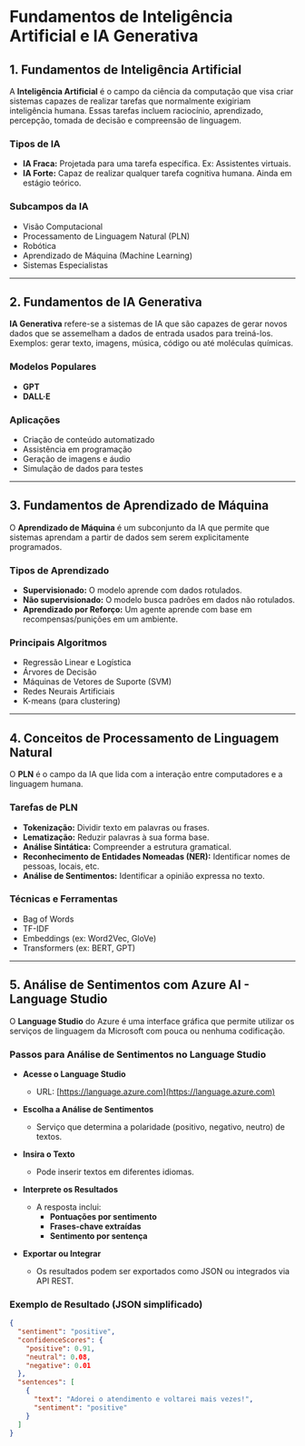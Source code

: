 # Fundamentos de Inteligência Artificial e IA Generativa

## 1. Fundamentos de Inteligência Artificial

A **Inteligência Artificial** é o campo da ciência da computação que visa criar sistemas capazes de realizar tarefas que normalmente exigiriam inteligência humana. Essas tarefas incluem raciocínio, aprendizado, percepção, tomada de decisão e compreensão de linguagem.

### Tipos de IA

- **IA Fraca:** Projetada para uma tarefa específica. Ex: Assistentes virtuais.
- **IA Forte:** Capaz de realizar qualquer tarefa cognitiva humana. Ainda em estágio teórico.

### Subcampos da IA

- Visão Computacional
- Processamento de Linguagem Natural (PLN)
- Robótica
- Aprendizado de Máquina (Machine Learning)
- Sistemas Especialistas

---

## 2. Fundamentos de IA Generativa

**IA Generativa** refere-se a sistemas de IA que são capazes de gerar novos dados que se assemelham a dados de entrada usados para treiná-los. Exemplos: gerar texto, imagens, música, código ou até moléculas químicas.

### Modelos Populares

- **GPT**
- **DALL·E**

### Aplicações

- Criação de conteúdo automatizado
- Assistência em programação
- Geração de imagens e áudio
- Simulação de dados para testes

---

## 3. Fundamentos de Aprendizado de Máquina

O **Aprendizado de Máquina** é um subconjunto da IA que permite que sistemas aprendam a partir de dados sem serem explicitamente programados.

### Tipos de Aprendizado

- **Supervisionado:** O modelo aprende com dados rotulados.
- **Não supervisionado:** O modelo busca padrões em dados não rotulados.
- **Aprendizado por Reforço:** Um agente aprende com base em recompensas/punições em um ambiente.

### Principais Algoritmos

- Regressão Linear e Logística
- Árvores de Decisão
- Máquinas de Vetores de Suporte (SVM)
- Redes Neurais Artificiais
- K-means (para clustering)

---

## 4. Conceitos de Processamento de Linguagem Natural

O **PLN** é o campo da IA que lida com a interação entre computadores e a linguagem humana.

### Tarefas de PLN

- **Tokenização:** Dividir texto em palavras ou frases.
- **Lematização:** Reduzir palavras à sua forma base.
- **Análise Sintática:** Compreender a estrutura gramatical.
- **Reconhecimento de Entidades Nomeadas (NER):** Identificar nomes de pessoas, locais, etc.
- **Análise de Sentimentos:** Identificar a opinião expressa no texto.

### Técnicas e Ferramentas

- Bag of Words
- TF-IDF
- Embeddings (ex: Word2Vec, GloVe)
- Transformers (ex: BERT, GPT)

---

## 5. Análise de Sentimentos com Azure AI - Language Studio

O **Language Studio** do Azure é uma interface gráfica que permite utilizar os serviços de linguagem da Microsoft com pouca ou nenhuma codificação.

### Passos para Análise de Sentimentos no Language Studio

- **Acesse o Language Studio**
   - URL: [https://language.azure.com](https://language.azure.com)

- **Escolha a Análise de Sentimentos**
   - Serviço que determina a polaridade (positivo, negativo, neutro) de textos.

- **Insira o Texto**
   - Pode inserir textos em diferentes idiomas.

- **Interprete os Resultados**
   - A resposta inclui:
     - **Pontuações por sentimento** 
     - **Frases-chave extraídas**
     - **Sentimento por sentença**

- **Exportar ou Integrar**
   - Os resultados podem ser exportados como JSON ou integrados via API REST.

### Exemplo de Resultado (JSON simplificado)

```json
{
  "sentiment": "positive",
  "confidenceScores": {
    "positive": 0.91,
    "neutral": 0.08,
    "negative": 0.01
  },
  "sentences": [
    {
      "text": "Adorei o atendimento e voltarei mais vezes!",
      "sentiment": "positive"
    }
  ]
}
